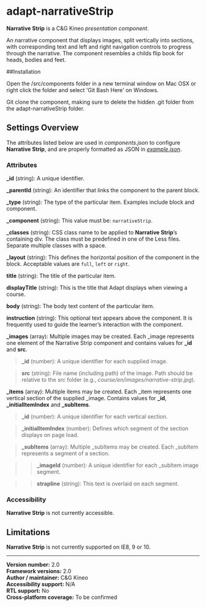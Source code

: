 # adapt-narrativeStrip

**Narrative Strip** is a C&G Kineo *presentation component*.

An narrative component that displays images, split vertically into sections, with corresponding text and left and right navigation controls to progress through the narrative. The component resembles a childs flip book for heads, bodies and feet.

##Installation

Open the /src/components folder in a new terminal window on Mac OSX or right click the folder and select 'Git Bash Here' on Windows.

Git clone the component, making sure to delete the hidden .git folder from the adapt-narrativeStrip folder.

## Settings Overview

The attributes listed below are used in *components.json* to configure **Narrative Strip**, and are properly formatted as JSON in [*example.json*](https://github.com/cgkineo/adapt-narrativeStrip/blob/master/example.json).

### Attributes

**_id** (string): A unique identifier.

**_parentId** (string): An identifier that links the component to the parent block.

**_type** (string): The type of the particular item. Examples include block and component.	

**_component** (string): This value must be: `narrativeStrip`.

**_classes** (string): CSS class name to be applied to **Narrative Strip**’s containing div. The class must be predefined in one of the Less files. Separate multiple classes with a space.

**_layout** (string): This defines the horizontal position of the component in the block. Acceptable values are `full`, `left` or `right`.

**title** (string): The title of the particular item.	

**displayTitle** (string): This is the title that Adapt displays when viewing a course.	

**body** (string): The body text content of the particular item.	

**instruction** (string): This optional text appears above the component. It is frequently used to
guide the learner’s interaction with the component.

**_images** (array): Multiple images may be created. Each _image represents one element of the Narrative Strip component and contains values for **_id** and **src**.

>**_id** (number): A unique identifier for each supplied image.

>**src** (string): File name (including path) of the image. Path should be relative to the *src* folder (e.g., *course/en/images/narrative-strip.jpg*).

**_items** (array): Multiple items may be created. Each _item represents one vertical section of the supplied _image. Contains values for **_id**, **_initialItemIndex** and **_subItems**.

>**_id** (number): A unique identifier for each vertical section.

>**_initialItemIndex** (number): Defines which segment of the section displays on page load.

>**_subItems** (array): Multiple _subItems may be created. Each _subItem represents a segment of a section. 

>>**_imageId** (number): A unique identifier for each _subItem image segment.

>>**strapline** (string): This text is overlaid on each segment.


### Accessibility
**Narrative Strip** is not currently accessible.


## Limitations

**Narrative Strip** is not currently supported on IE8, 9 or 10.


----------------------------
**Version number:**  2.0  
**Framework versions:** 2.0  
**Author / maintainer:** C&G Kineo  
**Accessibility support:** N/A  
**RTL support:** No  
**Cross-platform coverage:** To be confirmed

